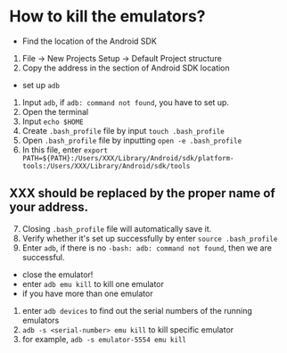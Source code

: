 # How to kill the emulators?
* Find the location of the Android SDK
1. File -> New Projects Setup -> Default Project structure
2. Copy the address in the section of Android SDK location

* set up `adb`
1. Input `adb`, if `adb: command not found`, you have to set up.
2. Open the terminal
3. Input `echo $HOME`
4. Create `.bash_profile` file by input `touch .bash_profile`
5. Open `.bash_profile` file by inputting `open -e .bash_profile`
6. In this file, enter `export PATH=${PATH}:/Users/XXX/Library/Android/sdk/platform-tools:/Users/XXX/Library/Android/sdk/tools`
## XXX should be replaced by the proper name of your address.
7. Closing `.bash_profile` file will automatically save it.
8. Verify whether it's set up successfully by enter `source .bash_profile`
9. Enter `adb`, if there is no `-bash: adb: command not found`, then we are successful.

* close the emulator!
* enter `adb emu kill` to kill one emulator
* if you have more than one emulator
1. enter `adb devices` to find out the serial numbers of the running emulators
2. `adb -s <serial-number> emu kill` to kill specific emulator
3. for example, `adb -s emulator-5554 emu kill`